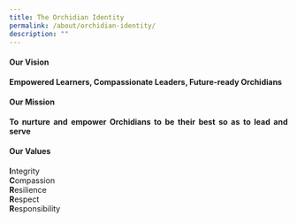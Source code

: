 ```yaml
---
title: The Orchidian Identity
permalink: /about/orchidian-identity/
description: ""
---
```

<div align="justify">

<h4>Our Vision</h4>

<p><strong>Empowered Learners, Compassionate Leaders, Future-ready Orchidians</strong></p>

<h4>Our Mission</h4>

<p><strong>To nurture and empower Orchidians to be their best so as to lead and serve</strong></p>

<h4>Our Values</h4>

<p><strong>I</strong>ntegrity
<br><strong>C</strong>ompassion
<br><strong>R</strong>esilience
<br><strong>R</strong>espect
<br><strong>R</strong>esponsibility</p>

</div>
